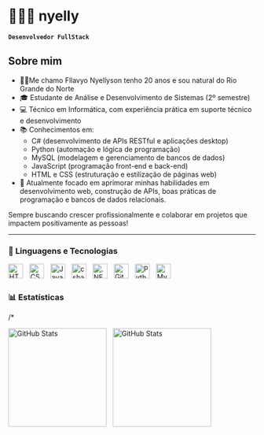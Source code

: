 # 👨🏻‍💻 nyelly

**`Desenvolvedor FullStack`**

## Sobre mim

- 👨🏻Me chamo Fllavyo Nyellyson tenho 20 anos e sou natural do Rio Grande do Norte
- 🎓 Estudante de Análise e Desenvolvimento de Sistemas (2º semestre)
- 💻 Técnico em Informática, com experiência prática em suporte técnico e desenvolvimento
- 📚 Conhecimentos em:
  - C# (desenvolvimento de APIs RESTful e aplicações desktop)
  - Python (automação e lógica de programação)
  - MySQL (modelagem e gerenciamento de bancos de dados)
  - JavaScript (programação front-end e back-end)
  - HTML e CSS (estruturação e estilização de páginas web)
- 🚀 Atualmente focado em aprimorar minhas habilidades em desenvolvimento web, construção de APIs, boas práticas de programação e bancos de dados relacionais.

Sempre buscando crescer profissionalmente e colaborar em projetos que impactem positivamente as pessoas!


---

### 🤖 Linguagens e Tecnologias

<img 
    align="left" 
    alt="HTML"
    title="HTML" 
    width="30px" 
    style="padding-right: 10px;" 
    src="https://cdn.jsdelivr.net/gh/devicons/devicon@latest/icons/html5/html5-original.svg" 
/>
<img 
    align="left" 
    alt="CSS" 
    title="CSS"
    width="30px" 
    style="padding-right: 10px;" 
    src="https://cdn.jsdelivr.net/gh/devicons/devicon@latest/icons/css3/css3-original.svg" 
/>
<img 
    align="left" 
    alt="JavaScript" 
    title="JavaScript"
    width="30px" 
    style="padding-right: 10px;" 
    src="https://cdn.jsdelivr.net/gh/devicons/devicon@latest/icons/javascript/javascript-original.svg" 
/>
<img 
    align="left" 
    alt="csharp"
    title="csharp" 
    width="30px" 
    style="padding-right: 10px;" 
    src="https://cdn.jsdelivr.net/gh/devicons/devicon@latest/icons/csharp/csharp-original.svg" 
/>
<img 
    align="left" 
    alt=".NETCore"
    title=".NETCore" 
    width="30px"  
    style="padding-right: 10px;" 
    src="https://cdn.jsdelivr.net/gh/devicons/devicon@latest/icons/dotnetcore/dotnetcore-original.svg" 
/>
<img 
    align="left" 
    alt="Git" 
    title="Git"
    width="30px" 
    style="padding-right: 10px;" 
    src="https://cdn.jsdelivr.net/gh/devicons/devicon@latest/icons/git/git-original.svg" 
/>
<img 
    align="left" 
    alt="Python" 
    title="Python"
    width="30px" 
    style="padding-right: 10px;" 
    src="https://cdn.jsdelivr.net/gh/devicons/devicon@latest/icons/python/python-original.svg" 
/>
<img 
    align="left" 
    alt="MySQL" 
    title="MySQL"
    width="30px" 
    style="padding-right: 10px;" 
    src="https://cdn.jsdelivr.net/gh/devicons/devicon@latest/icons/mysql/mysql-original.svg" 
/>

<br/>
<br/>

### 📊 Estatísticas

/*
<p>
  <img 
    align="left" 
    alt="GitHub Stats" 
    height="200" 
    style="padding-right: 10px;" 
    src="https://github-readme-stats.vercel.app/api?username=nyelly&show_icons=true&&theme=tokyonight&include_all_commits=true" 
  />

<img 
      align="left" 
      alt="GitHub Stats" 
      height="200" 
      src="https://github-readme-stats.vercel.app/api/top-langs/?username=nyelly&theme=tokyonight&layout=compact&custom_title=Tecnologias&langs_count=9" 
  />


</p>

